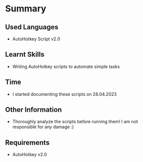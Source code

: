 # Summary


## Used Languages
- AutoHotkey Script v2.0


## Learnt Skills
- Writing AutoHotkey scripts to automate simple tasks


## Time
- I started documenting these scripts on 28.04.2023


## Other Information
- Thoroughly analyze the scripts before running them! I am not responsible for any damage :)


## Requirements
- AutoHotkey v2.0
